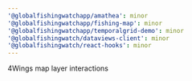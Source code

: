 ```yaml
---
'@globalfishingwatchapp/amathea': minor
'@globalfishingwatchapp/fishing-map': minor
'@globalfishingwatchapp/temporalgrid-demo': minor
'@globalfishingwatch/dataviews-client': minor
'@globalfishingwatch/react-hooks': minor
---
```


4Wings map layer interactions
